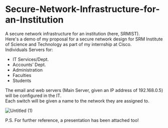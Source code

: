 # Secure-Network-Infrastructure-for-an-Institution
A secure network infrastructure for an institution (here, SRMIST).   
Here's a demo of my proposal for a secure network design for SRM Institute of Science and Technology as part of my internship at Cisco.   
Individuals Servers for:
* IT Services/Dept.
* Accounts’ Dept.
* Administration
* Faculties
* Students

The email and web servers (Main Server, given an IP address of 192.168.0.5) will be configured in the IT.   
Each switch will be given a name to the network they are assigned to.     

![Untitled (1)](https://user-images.githubusercontent.com/75525185/122976579-239c0900-d3b2-11eb-9d5b-6f6462daf22a.gif)

   
   P.S. For further reference, a presentation has been attached too!
